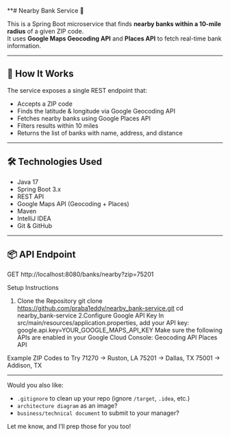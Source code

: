 **# Nearby Bank Service 🏦

This is a Spring Boot microservice that finds **nearby banks within a 10-mile radius** of a given ZIP code.  
It uses **Google Maps Geocoding API** and **Places API** to fetch real-time bank information.

---

## 🚀 How It Works

The service exposes a single REST endpoint that:
- Accepts a ZIP code
- Finds the latitude & longitude via Google Geocoding API
- Fetches nearby banks using Google Places API
- Filters results within 10 miles
- Returns the list of banks with name, address, and distance

---

## 🛠️ Technologies Used

- Java 17
- Spring Boot 3.x
- REST API
- Google Maps API (Geocoding + Places)
- Maven
- IntelliJ IDEA
- Git & GitHub

---

## 📦 API Endpoint

GET http://localhost:8080/banks/nearby?zip=75201

Setup Instructions
1. Clone the Repository
git clone https://github.com/praba1eddy/nearby_bank-service.git
cd nearby_bank-service
2.Configure Google API Key
In src/main/resources/application.properties, add your API key:
google.api.key=YOUR_GOOGLE_MAPS_API_KEY
Make sure the following APIs are enabled in your Google Cloud Console:
Geocoding API
Places API

Example ZIP Codes to Try
71270 → Ruston, LA
75201 → Dallas, TX
75001 → Addison, TX











---

Would you also like:
- `.gitignore` to clean up your repo (ignore `/target`, `.idea`, etc.)
- `architecture diagram` as an image?
- `business/technical document` to submit to your manager?

Let me know, and I’ll prep those for you too!
